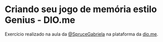 # Criando seu jogo de memória estilo Genius - DIO.me
Exercício realizado na aula da [@SpruceGabriela](https://github.com/SpruceGabriela) na plataforma da [dio.me](https://dio.me/sign-up?ref=679F28G2PP).